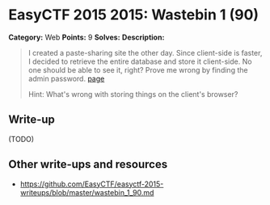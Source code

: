 # EasyCTF 2015 2015: Wastebin 1 (90)

**Category:** Web
**Points:** 9
**Solves:** 
**Description:**

> I created a paste-sharing site the other day. Since client-side is faster, I decided to retrieve the entire database and store it client-side. No one should be able to see it, right? Prove me wrong by finding the admin password. [page](https://www.easyctf.com/static/problems/wastebin-1/index.html)
> 
> 
> Hint: What's wrong with storing things on the client's browser?


## Write-up

(TODO)

## Other write-ups and resources

* <https://github.com/EasyCTF/easyctf-2015-writeups/blob/master/wastebin_1_90.md>
